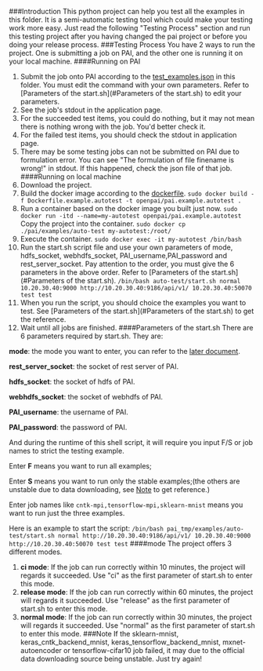 ###Introduction
This python project can help you test all the examples in this folder. 
It is a semi-automatic testing tool which could make your testing work more easy.
Just read the following "Testing Process" section and run this testing project after you having changed the pai project or before you doing your release process. 
###Testing Process
You have 2 ways to run the project. 
One is submitting a job on PAI, and the other one is running it on your local machine.
####Running on PAI
1. Submit the job onto PAI according to the [test_examples.json]() in this folder.
You must edit the command with your own parameters. Refer to [Parameters of the start.sh](#Parameters of the start.sh) to edit your parameters.
2. See the job's stdout in the application page.
3. For the succeeded test items, you could do nothing, but it may not mean there is nothing wrong with the job. You'd better check it.
4. For the failed test items, you should check the stdout in application page.
5. There may be some testing jobs can not be submitted on PAI due to formulation error. You can see "The formulation of file finename is wrong!" in stdout. If this happened, check the json file of that job.
####Running on local machine
1. Download the project.
2. Build the docker image according to the [dockerfile]().
`sudo docker build -f Dockerfile.example.autotest -t openpai/pai.example.autotest .`
3. Run a container based on the docker image you built just now.
`sudo docker run -itd --name=my-autotest openpai/pai.example.autotest`
Copy the project into the container.
`sudo docker cp ./pai/examples/auto-test my-autotest:/root/`
4. Execute the container. `sudo docker exec -it my-autotest /bin/bash`
5. Run the start.sh script file and use your own parameters of mode, hdfs_socket, webhdfs_socket, PAI_username,PAI_password and rest_server_socket.
Pay attention to the order, you must give the 6 parameters in the above order. Refer to [Parameters of the start.sh](#Parameters of the start.sh).
`/bin/bash auto-test/start.sh normal 10.20.30.40:9000 http://10.20.30.40:9186/api/v1/ 10.20.30.40:50070 test test`
6. When you run the script, you should choice the examples you want to test.
See [Parameters of the start.sh](#Parameters of the start.sh) to get the reference.
7. Wait until all jobs are finished.
####Parameters of the start.sh
There are 6 parameters required by start.sh. They are:

**mode**: the mode you want to enter, you can refer to the [later document](#mode).

**rest_server_socket**: the socket of rest server of PAI.

**hdfs_socket**: the socket of hdfs of PAI.

**webhdfs_socket**: the socket of webhdfs of PAI.

**PAI_username**: the username of PAI.

**PAI_password**: the password of PAI.

And during the runtime of this shell script, it will require you input F/S or job names to strict the testing example.

Enter **F** means you want to run all examples;

Enter **S** means you want to run only the stable examples;(the others are unstable due to data downloading, see [Note](#Note) to get reference.)

Enter job names like `cntk-mpi,tensorflow-mpi,sklearn-mnist` means you want to run just the three examples.

Here is an example to start the script: `/bin/bash pai_tmp/examples/auto-test/start.sh normal http://10.20.30.40:9186/api/v1/ 10.20.30.40:9000 http://10.20.30.40:50070 test test`
####mode
The project offers 3 different modes.
1. **ci mode**: If the job can run correctly within 10 minutes, the project will regards it succeeded.
Use "ci" as the first parameter of start.sh to enter this mode.
2. **release mode**: If the job can run correctly within 60 minutes, the project will regards it succeeded.
Use "release" as the first parameter of start.sh to enter this mode.
3. **normal mode**: If the job can run correctly within 30 minutes, the project will regards it succeeded.
Use "normal" as the first parameter of start.sh to enter this mode.
###Note
If the sklearn-mnist, keras_cntk_backend_mnist, keras_tensorflow_backend_mnist, mxnet-autoencoder or tensorflow-cifar10 job failed,
it may due to the official data downloading source being unstable. Just try again!